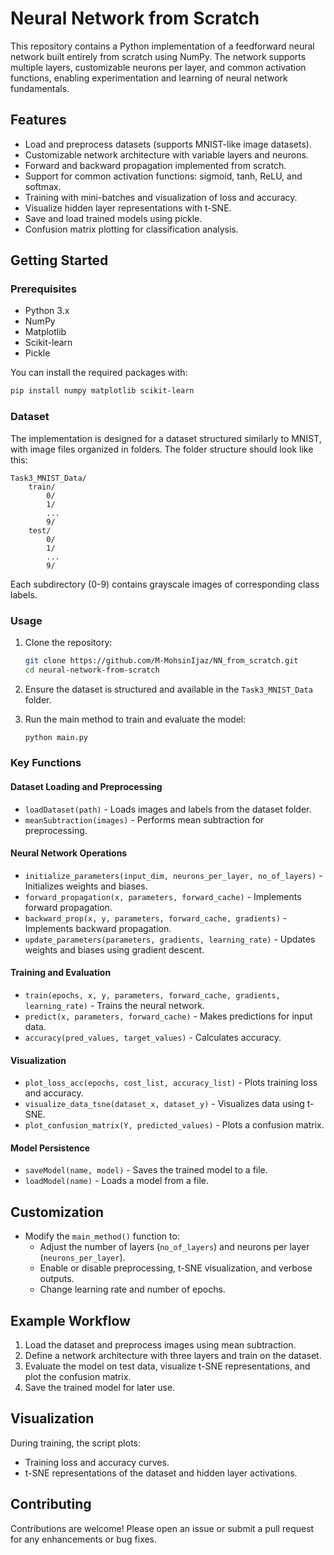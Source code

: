 # Neural Network from Scratch

This repository contains a Python implementation of a feedforward neural network built entirely from scratch using NumPy. The network supports multiple layers, customizable neurons per layer, and common activation functions, enabling experimentation and learning of neural network fundamentals.

## Features

- Load and preprocess datasets (supports MNIST-like image datasets).
- Customizable network architecture with variable layers and neurons.
- Forward and backward propagation implemented from scratch.
- Support for common activation functions: sigmoid, tanh, ReLU, and softmax.
- Training with mini-batches and visualization of loss and accuracy.
- Visualize hidden layer representations with t-SNE.
- Save and load trained models using pickle.
- Confusion matrix plotting for classification analysis.

## Getting Started

### Prerequisites

- Python 3.x
- NumPy
- Matplotlib
- Scikit-learn
- Pickle

You can install the required packages with:
```bash
pip install numpy matplotlib scikit-learn
```

### Dataset

The implementation is designed for a dataset structured similarly to MNIST, with image files organized in folders. The folder structure should look like this:
```
Task3_MNIST_Data/
    train/
        0/
        1/
        ...
        9/
    test/
        0/
        1/
        ...
        9/
```

Each subdirectory (0-9) contains grayscale images of corresponding class labels.

### Usage

1. Clone the repository:
   ```bash
   git clone https://github.com/M-MohsinIjaz/NN_from_scratch.git
   cd neural-network-from-scratch
   ```

2. Ensure the dataset is structured and available in the `Task3_MNIST_Data` folder.

3. Run the main method to train and evaluate the model:
   ```bash
   python main.py
   ```

### Key Functions

#### Dataset Loading and Preprocessing
- `loadDataset(path)` - Loads images and labels from the dataset folder.
- `meanSubtraction(images)` - Performs mean subtraction for preprocessing.

#### Neural Network Operations
- `initialize_parameters(input_dim, neurons_per_layer, no_of_layers)` - Initializes weights and biases.
- `forward_propagation(x, parameters, forward_cache)` - Implements forward propagation.
- `backward_prop(x, y, parameters, forward_cache, gradients)` - Implements backward propagation.
- `update_parameters(parameters, gradients, learning_rate)` - Updates weights and biases using gradient descent.

#### Training and Evaluation
- `train(epochs, x, y, parameters, forward_cache, gradients, learning_rate)` - Trains the neural network.
- `predict(x, parameters, forward_cache)` - Makes predictions for input data.
- `accuracy(pred_values, target_values)` - Calculates accuracy.

#### Visualization
- `plot_loss_acc(epochs, cost_list, accuracy_list)` - Plots training loss and accuracy.
- `visualize_data_tsne(dataset_x, dataset_y)` - Visualizes data using t-SNE.
- `plot_confusion_matrix(Y, predicted_values)` - Plots a confusion matrix.

#### Model Persistence
- `saveModel(name, model)` - Saves the trained model to a file.
- `loadModel(name)` - Loads a model from a file.

## Customization

- Modify the `main_method()` function to:
  - Adjust the number of layers (`no_of_layers`) and neurons per layer (`neurons_per_layer`).
  - Enable or disable preprocessing, t-SNE visualization, and verbose outputs.
  - Change learning rate and number of epochs.

## Example Workflow

1. Load the dataset and preprocess images using mean subtraction.
2. Define a network architecture with three layers and train on the dataset.
3. Evaluate the model on test data, visualize t-SNE representations, and plot the confusion matrix.
4. Save the trained model for later use.

## Visualization

During training, the script plots:
- Training loss and accuracy curves.
- t-SNE representations of the dataset and hidden layer activations.

## Contributing

Contributions are welcome! Please open an issue or submit a pull request for any enhancements or bug fixes.

